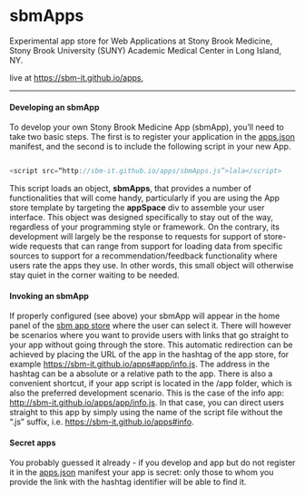 # sbmApps

Experimental app store for Web Applications at Stony Brook Medicine, Stony Brook University (SUNY) Academic Medical Center in Long Island, NY.

live at https://sbm-it.github.io/apps,

___

#### Developing an sbmApp

To develop your own Stony Brook Medicine App (sbmApp), you’ll need to take two basic steps. The first is to register your application in the [apps.json](https://github.com/sbm-it/apps/blob/gh-pages/app/apps.json) manifest, and the second is to include the following script in your new App.


```javascript

<script src=“http://sbm-it.github.io/apps/sbmApps.js”>lala</script>

```

This script loads an object, **sbmApps**, that provides a number of functionalities that will come handy, particularly if you are using the App store template by targeting the **appSpace** div to assemble your user interface. This object was designed specifically to stay out of the way, regardless of your programming style or framework. On the contrary, its development will largely be the response to requests for support of store-wide requests that can range from support for loading data from specific sources to support for a recommendation/feedback functionality where users rate the apps they use. In other words, this small object will otherwise stay quiet in the corner waiting to be needed.


#### Invoking an sbmApp ####

If properly configured (see above) your sbmApp will appear in the home panel of the [sbm app store](https://sbm-it.github.io/apps) where the user can select it. There will however be scenarios where you want to provide users with links that go straight to your app without going through the store. This automatic redirection can be achieved by placing the URL of the app in the hashtag of the app store, for example https://sbm-it.github.io/apps#app/info.js. The address in the hashtag can be a absolute or a relative path to the app. There is also a convenient shortcut, if your app script is located in the /app folder, which is also the preferred development scenario. This is the case of the info app: http://sbm-it.github.io/apps/app/info.js. In that case, you can direct users straight to this app by simply using the name of the script file without the “.js” suffix, i.e. https://sbm-it.github.io/apps#info.


#### Secret apps ####

You probably guessed it already - if you develop and app but do not register it in the [apps.json](https://github.com/sbm-it/apps/blob/gh-pages/app/apps.json) manifest your app is secret: only those to whom you provide the link with the hashtag identifier will be able to find it.


